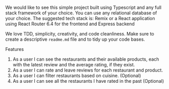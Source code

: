We would like to see this simple project built using Typescript and any full stack framework of your choice. You can use any relational database of your choice. The suggested tech stack is: Remix or a React application using React Router 6.4 for the frontend and Express backend

We love TDD, simplicity, creativity, and code cleanliness. Make sure to create a descriptive `readme.md` file and to tidy up your code bases.

Features
1. As a user I can see the restaurants and their available products, each with the latest review and the average rating, if they exist.
2. As a user I can rate and leave reviews for each restaurant and product.
3. As a user I can filter restaurants based on cuisine. (Optional)
4. As a user I can see all the restaurants I have rated in the past (Optional)